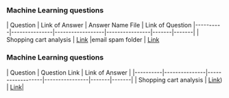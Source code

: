 ### Machine Learning  questions
| Question | Link of Answer | Answer Name File | Link of Question 
|----------|---------------|------------------|----------------|-------|-------|
| Shopping cart analysis   | [Link](https://github.com/liam1550/data-science-problems/tree/main/Shopping%20cart%20analysis) |email spam folder | [Link](https://quera.org/problemset/125313)


### Machine Learning  questions
| Question | Question Link | Link of Answer | 
|----------|---------------|------------------|----------------|-------|-------|
| Shopping cart analysis   | [Link](https://quera.org/problemset/125313)) | [Link](https://github.com/liam1550/data-science-problems/tree/main/Shopping%20cart%20analysis)|
